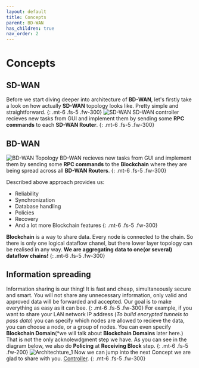 ```yaml
---
layout: default
title: Concepts
parent: BD-WAN
has_children: true
nav_order: 2
---
```

# Concepts

## SD-WAN
Before we start diving deeper into architecture of **BD-WAN**, let's firstly take a look on how actually **SD-WAN** topology looks like. Pretty simple and straightforward.
{: .mt-6 .fs-5 .fw-300}
![SD-WAN](https://user-images.githubusercontent.com/107935539/176615210-39840ed5-83db-4839-92f2-5231a69ae1dd.png)
SD-WAN controller recieves new tasks from GUI and implement them by sending some **RPC commands** to each **SD-WAN Router**.
{: .mt-6 .fs-5 .fw-300}
## BD-WAN
![BD-WAN Topology](https://user-images.githubusercontent.com/107935539/175981387-8c1acce2-c17c-436c-b83e-d53d0a4251f0.png)
BD-WAN recieves new tasks from GUI and implement them by sending some **RPC commands** to the **Blockchain** where they are being spread across all **BD-WAN Routers**.
{: .mt-6 .fs-5 .fw-300}

Described above approach provides us:
- Reliability
- Synchronization
- Database handling
- Policies
- Recovery
- And a lot more Blockchain features
{: .mt-6 .fs-5 .fw-300} 


**Blockchain** is a way to share data. Every node is connected to the chain. So there is only one logical dataflow chanel, but there lower layer topology can be realised in any way. **We are aggregating data to one(or several) dataflow chains!**
{: .mt-6 .fs-5 .fw-300}

## Information spreading
Information sharing is our thing! It is fast and cheap, simultaneously secure and smart. You will not share any unnecessary information, only valid and approved data will be forwarded and accepted. Our goal is to make everything as easy as it can bee.
{: .mt-6 .fs-5 .fw-300} 
For example, if you want to share your LAN network IP address (*To build encrypted tunnels to pass data*) you can specify which nodes are allowed to recieve the data, you can choose a node, or a group of nodes. You can even specify **Blockchain Domain**(*we will talk about **Blockchain Domains** later here.) That is not the only acknolewdgment step we have. As you can see in the diagram below, we also do **Policing** at **Receiving Block** step. 
{: .mt-6 .fs-5 .fw-200}
![Architechture_1](https://user-images.githubusercontent.com/107935539/175971451-72a5fe8f-438e-4cf5-8071-c99ce779dd50.png)
Now we can jump into the next Concept we are glad to share with you. [Controller](https://bd-wan.github.io//docs/Blockchain/Concepts/Controller/).
{: .mt-6 .fs-5 .fw-300}